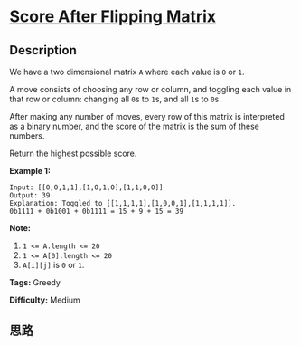 # [Score After Flipping Matrix][title]

## Description

We have a two dimensional matrix `A` where each value is `0` or `1`.

A move consists of choosing any row or column, and toggling each value in that
row or column: changing all `0`s to `1`s, and all `1`s to `0`s.

After making any number of moves, every row of this matrix is interpreted as a
binary number, and the score of the matrix is the sum of these numbers.

Return the highest possible score.



**Example 1:**
            Input: [[0,0,1,1],[1,0,1,0],[1,1,0,0]]    Output: 39    Explanation: Toggled to [[1,1,1,1],[1,0,0,1],[1,1,1,1]].    0b1111 + 0b1001 + 0b1111 = 15 + 9 + 15 = 39



**Note:**

  1. `1 <= A.length <= 20`
  2. `1 <= A[0].length <= 20`
  3. `A[i][j]` is `0` or `1`.


**Tags:** Greedy

**Difficulty:** Medium

## 思路

[title]: https://leetcode.com/problems/score-after-flipping-matrix
